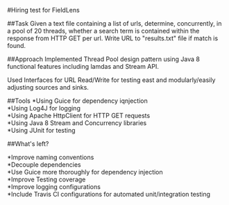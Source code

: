 #Hiring test for FieldLens

##Task
Given a text file containing a list of urls, determine, concurrently, in a pool of 20 threads, whether a search term is contained within the response from HTTP GET per url. Write URL to "results.txt" file if match is found.

##Approach
Implemented Thread Pool design pattern using Java 8 functional features including lamdas and Stream API.

Used Interfaces for URL Read/Write for testing east and modularly/easily adjusting sources and sinks.

##Tools
*Using Guice for dependency iqnjection<br>
*Using Log4J for logging<br>
*Using Apache HttpClient for HTTP GET requests<br>
*Using Java 8 Stream and Concurrency libraries<br>
*Using JUnit for testing<br>

##What's left?

*Improve naming conventions<br>
*Decouple dependencies<br>
*Use Guice more thoroughly for dependency injection<br>
*Improve Testing coverage<br>
*Improve logging configurations<br>
*Include Travis CI configurations for automated unit/integration testing
